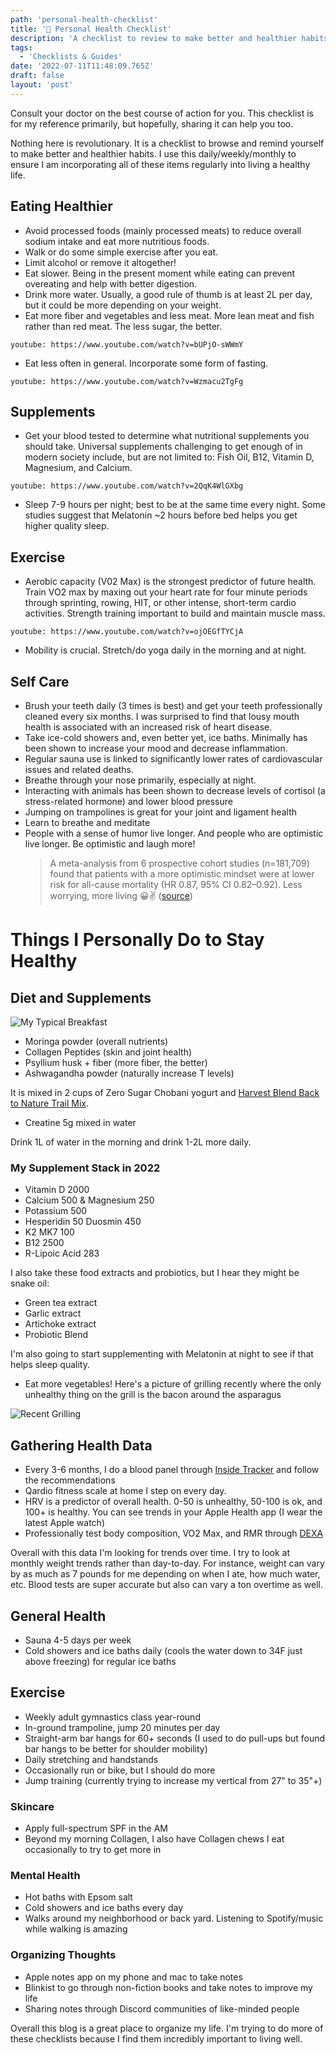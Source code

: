 ```yaml
---
path: 'personal-health-checklist'
title: '🚰 Personal Health Checklist'
description: 'A checklist to review to make better and healthier habits.'
tags:
  - 'Checklists & Guides'
date: '2022-07-11T11:48:09.765Z'
draft: false
layout: 'post'
---
```


Consult your doctor on the best course of action for you. This checklist is for my reference primarily, but hopefully, sharing it can help you too.

Nothing here is revolutionary. It is a checklist to browse and remind yourself to make better and healthier habits. I use this daily/weekly/monthly to ensure I am incorporating all of these items regularly into living a healthy life.

## Eating Healthier

* Avoid processed foods (mainly processed meats) to reduce overall sodium intake and eat more nutritious foods.
* Walk or do some simple exercise after you eat.
* Limit alcohol or remove it altogether!
* Eat slower. Being in the present moment while eating can prevent overeating and help with better digestion.
* Drink more water. Usually, a good rule of thumb is at least 2L per day, but it could be more depending on your weight.
* Eat more fiber and vegetables and less meat. More lean meat and fish rather than red meat. The less sugar, the better.
  
`youtube: https://www.youtube.com/watch?v=bUPjO-sWWmY`

* Eat less often in general. Incorporate some form of fasting.

`youtube: https://www.youtube.com/watch?v=Wzmacu2TgFg`

## Supplements

* Get your blood tested to determine what nutritional supplements you should take. Universal supplements challenging to get enough of in modern society include, but are not limited to: Fish Oil, B12, Vitamin D, Magnesium, and Calcium.

`youtube: https://www.youtube.com/watch?v=2QqK4WlGXbg`

* Sleep 7-9 hours per night; best to be at the same time every night. Some studies suggest that Melatonin ~2 hours before bed helps you get higher quality sleep.

## Exercise

* Aerobic capacity (V02 Max) is the strongest predictor of future health. Train VO2 max by maxing out your heart rate for four minute periods through sprinting, rowing, HIT, or other intense, short-term cardio activities. Strength training important to build and maintain muscle mass.

`youtube: https://www.youtube.com/watch?v=ojOEGfTYCjA`

* Mobility is crucial. Stretch/do yoga daily in the morning and at night.

## Self Care

* Brush your teeth daily (3 times is best) and get your teeth professionally cleaned every six months. I was surprised to find that lousy mouth health is associated with an increased risk of heart disease.
* Take ice-cold showers and, even better yet, ice baths. Minimally has been shown to increase your mood and decrease inflammation.
* Regular sauna use is linked to significantly lower rates of cardiovascular issues and related deaths.
* Breathe through your nose primarily, especially at night.
* Interacting with animals has been shown to decrease levels of cortisol (a stress-related hormone) and lower blood pressure
* Jumping on trampolines is great for your joint and ligament health
* Learn to breathe and meditate
* People with a sense of humor live longer. And people who are optimistic live longer. Be optimistic and laugh more!
  > A meta-analysis from 6 prospective cohort studies (n=181,709) found that patients with a more optimistic mindset were at lower risk for all-cause mortality (HR 0.87, 95% CI 0.82–0.92).
  > Less worrying, more living 😀✌️
  > ([source](https://twitter.com/BradStanfieldMD/status/1522354631279804417?s=20&t=jmUDKqg0erLH92WG7irRGw))

# Things I Personally Do to Stay Healthy

## Diet and Supplements

![My Typical Breakfast](./breakfast.jpeg)

- Moringa powder (overall nutrients)
- Collagen Peptides (skin and joint health)
- Psyllium husk + fiber (more fiber, the better)
- Ashwagandha powder (naturally increase T levels)

It is mixed in 2 cups of Zero Sugar Chobani yogurt and [Harvest Blend Back to Nature Trail Mix](https://amzn.to/3z6Bjd8).

- Creatine 5g mixed in water

Drink 1L of water in the morning and drink 1-2L more daily.

### My Supplement Stack in 2022

- Vitamin D 2000
- Calcium 500 & Magnesium 250
- Potassium 500
- Hesperidin 50 Duosmin 450
- K2 MK7 100
- B12 2500
- R-Lipoic Acid 283

I also take these food extracts and probiotics, but I hear they might be snake oil:

- Green tea extract
- Garlic extract
- Artichoke extract
- Probiotic Blend

I'm also going to start supplementing with Melatonin at night to see if that helps sleep quality.

- Eat more vegetables! Here's a picture of grilling recently where the only unhealthy thing on the grill is the bacon around the asparagus

![Recent Grilling](./grilling.jpeg)

## Gathering Health Data

- Every 3-6 months, I do a blood panel through [Inside Tracker](https://www.insidetracker.com/) and follow the recommendations
- Qardio fitness scale at home I step on every day. 
- HRV is a predictor of overall health. 0-50 is unhealthy, 50-100 is ok, and 100+ is healthy. You can see trends in your Apple Health app (I wear the latest Apple watch)
- Professionally test body composition, VO2 Max, and RMR through [DEXA](https://www.dexafit.com/dexafit-store-mapper)

Overall with this data I'm looking for trends over time. I try to look at monthly weight trends rather than day-to-day. For instance, weight can vary by as much as 7 pounds for me depending on when I ate, how much water, etc. Blood tests are super accurate but also can vary a ton overtime as well.

## General Health

- Sauna 4-5 days per week
- Cold showers and ice baths daily (cools the water down to 34F just above freezing) for regular ice baths

## Exercise

- Weekly adult gymnastics class year-round
- In-ground trampoline, jump 20 minutes per day
- Straight-arm bar hangs for 60+ seconds (I used to do pull-ups but found bar hangs to be better for shoulder mobility)
- Daily stretching and handstands
- Occasionally run or bike, but I should do more
- Jump training (currently trying to increase my vertical from 27" to 35"+)

### Skincare

- Apply full-spectrum SPF in the AM
- Beyond my morning Collagen, I also have Collagen chews I eat occasionally to try to get more in

### Mental Health

- Hot baths with Epsom salt
- Cold showers and ice baths every day
- Walks around my neighborhood or back yard. Listening to Spotify/music while walking is amazing

### Organizing Thoughts

- Apple notes app on my phone and mac to take notes
- Blinkist to go through non-fiction books and take notes to improve my life
- Sharing notes through Discord communities of like-minded people

Overall this blog is a great place to organize my life. I'm trying to do more of these checklists because I find them incredibly important to living well. 